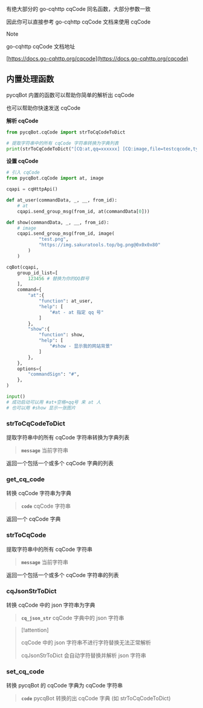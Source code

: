 有绝大部分的 go-cqhttp cqCode 同名函数，大部分参数一致

因此你可以直接参考 go-cqhttp cqCode 文档来使用 cqCode

> [!note]
>
> go-cqhttp cqCode 文档地址
>
> [https://docs.go-cqhttp.org/cqcode](https://docs.go-cqhttp.org/cqcode)

## 内置处理函数

pycqBot 内置的函数可以帮助你简单的解析出 cqCode

也可以帮助你快速发送 cqCode

**解析 cqCode**

```python
from pycqBot.cqCode import strToCqCodeToDict

# 提取字符串中的所有 cqCode 字符串转换为字典列表
print(strToCqCodeToDict("[CQ:at,qq=xxxxxx] [CQ:image,file=testcqcode,type=1]"))
```

**设置 cqCode**

```python
# 引入 cqCode
from pycqBot.cqCode import at, image

cqapi = cqHttpApi()

def at_user(commandData, _, __, from_id):
    # at
    cqapi.send_group_msg(from_id, at(commandData[0]))

def show(commandData, _, __, from_id):
    # image
    cqapi.send_group_msg(from_id, image(
            "test.png",
            "https://img.sakuratools.top/bg.png@0x0x0x80"
        )
    )

cqBot(cqapi,
    group_id_list=[
        123456 # 替换为你的QQ群号
    ],
    command={
        "at":{
            "function": at_user,
            "help": [
                "#at - at 指定 qq 号"
            ]
        },
        "show":{
            "function": show,
            "help": [
                "#show - 显示我的网站背景"
            ]
        },
    },
    options={
        "commandSign": "#",
    },
)

input()
# 成功启动可以用 #at+空格+qq号 来 at 人
# 也可以用 #show 显示一张图片
```

### strToCqCodeToDict

提取字符串中的所有 cqCode 字符串转换为字典列表

> **`message`** 当前字符串

返回一个包括一个或多个 cqCode 字典的列表

### get_cq_code

转换 cqCode 字符串为字典

> **`code`** cqCode 字符串

返回一个 cqCode 字典

### strToCqCode

提取字符串中的所有 cqCode 字符串

> **`message`** 当前字符串

返回一个包括一个或多个 cqCode 字符串的列表

### cqJsonStrToDict

转换 cqCode 中的 json 字符串为字典

> **`cq_json_str`** cqCode 字典中的 json 字符串

> [!attention]
>
> cqCode 中的 json 字符串不进行字符替换无法正常解析
>
> cqJsonStrToDict 会自动字符替换并解析 json 字符串

### set_cq_code

转换 pycqBot 的 cqCode 字典为 cqCode 字符串

> **`code`** pycqBot 转换的出 cqCode 字典 (如 strToCqCodeToDict)
